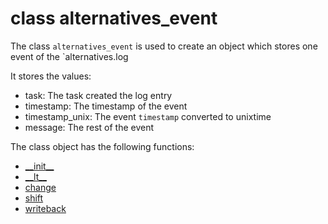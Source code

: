 # class alternatives_event
The class `alternatives_event` is used to create an object which stores one event of the `alternatives.log

It stores the values:
- task: The task created the log entry
- timestamp: The timestamp of the event
- timestamp_unix: The event `timestamp` converted to unixtime
- message: The rest of the event

The class object has the following functions:
- [\_\_init\_\_](./__init__.md)
- [\_\_lt\_\_](./__lt__.md)
- [change](./change.md)
- [shift](./shift.md)
- [writeback](./writeback.md)